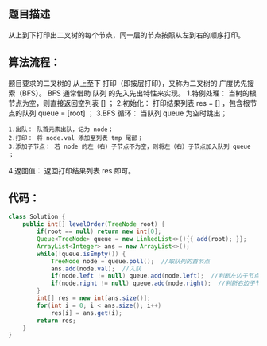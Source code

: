 ﻿## 题目描述

从上到下打印出二叉树的每个节点，同一层的节点按照从左到右的顺序打印。

## 算法流程：

题目要求的二叉树的 从上至下 打印（即按层打印），又称为二叉树的 广度优先搜索（BFS）。
BFS 通常借助 队列 的先入先出特性来实现。
1.特例处理： 当树的根节点为空，则直接返回空列表 [] ；
2.初始化： 打印结果列表 res = [] ，包含根节点的队列 queue = [root] ；
3.BFS 循环： 当队列 queue 为空时跳出；

    1.出队： 队首元素出队，记为 node；
    2.打印： 将 node.val 添加至列表 tmp 尾部；
    3.添加子节点： 若 node 的左（右）子节点不为空，则将左（右）子节点加入队列 queue ；

4.返回值： 返回打印结果列表 res 即可。

## 代码：
```java
class Solution {
    public int[] levelOrder(TreeNode root) {
        if(root == null) return new int[0];
        Queue<TreeNode> queue = new LinkedList<>(){{ add(root); }};
        ArrayList<Integer> ans = new ArrayList<>();
        while(!queue.isEmpty()) {
            TreeNode node = queue.poll();  //取队列的首节点
            ans.add(node.val);  //入队
            if(node.left != null) queue.add(node.left);  //判断左边子节点是否为空
            if(node.right != null) queue.add(node.right);  //判断右边子节点是否为空
        }
        int[] res = new int[ans.size()];
        for(int i = 0; i < ans.size(); i++)
            res[i] = ans.get(i);
        return res;
    }
}
```

